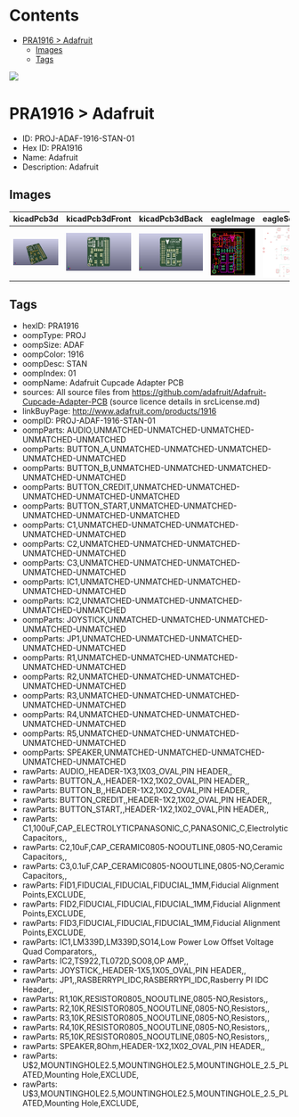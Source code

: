 



Contents
========

* [PRA1916 > Adafruit](#pra1916--adafruit)
	* [Images](#images)
	* [Tags](#tags)
  
![][im]
# PRA1916 > Adafruit

- ID: PROJ-ADAF-1916-STAN-01
- Hex ID: PRA1916
- Name: Adafruit
- Description: Adafruit

## Images
  
  

|kicadPcb3d|kicadPcb3dFront|kicadPcb3dBack|eagleImage|eagleSchemImage|
| :---: | :---: | :---: | :---: | :---: |
|[![kicadPcb3d](kicadPcb3d_140.png)](kicadPcb3d.png)|[![kicadPcb3dFront](kicadPcb3dFront_140.png)](kicadPcb3dFront.png)|[![kicadPcb3dBack](kicadPcb3dBack_140.png)](kicadPcb3dBack.png)|[![eagleImage](eagleImage_140.png)](eagleImage.png)|[![eagleSchemImage](eagleSchemImage_140.png)](eagleSchemImage.png)|

## Tags

- hexID: PRA1916
- oompType: PROJ
- oompSize: ADAF
- oompColor: 1916
- oompDesc: STAN
- oompIndex: 01
- oompName: Adafruit Cupcade Adapter PCB
- sources: All source files from https://github.com/adafruit/Adafruit-Cupcade-Adapter-PCB (source licence details in srcLicense.md)
- linkBuyPage: http://www.adafruit.com/products/1916
- oompID: PROJ-ADAF-1916-STAN-01
- oompParts: AUDIO,UNMATCHED-UNMATCHED-UNMATCHED-UNMATCHED-UNMATCHED
- oompParts: BUTTON_A,UNMATCHED-UNMATCHED-UNMATCHED-UNMATCHED-UNMATCHED
- oompParts: BUTTON_B,UNMATCHED-UNMATCHED-UNMATCHED-UNMATCHED-UNMATCHED
- oompParts: BUTTON_CREDIT,UNMATCHED-UNMATCHED-UNMATCHED-UNMATCHED-UNMATCHED
- oompParts: BUTTON_START,UNMATCHED-UNMATCHED-UNMATCHED-UNMATCHED-UNMATCHED
- oompParts: C1,UNMATCHED-UNMATCHED-UNMATCHED-UNMATCHED-UNMATCHED
- oompParts: C2,UNMATCHED-UNMATCHED-UNMATCHED-UNMATCHED-UNMATCHED
- oompParts: C3,UNMATCHED-UNMATCHED-UNMATCHED-UNMATCHED-UNMATCHED
- oompParts: IC1,UNMATCHED-UNMATCHED-UNMATCHED-UNMATCHED-UNMATCHED
- oompParts: IC2,UNMATCHED-UNMATCHED-UNMATCHED-UNMATCHED-UNMATCHED
- oompParts: JOYSTICK,UNMATCHED-UNMATCHED-UNMATCHED-UNMATCHED-UNMATCHED
- oompParts: JP1,UNMATCHED-UNMATCHED-UNMATCHED-UNMATCHED-UNMATCHED
- oompParts: R1,UNMATCHED-UNMATCHED-UNMATCHED-UNMATCHED-UNMATCHED
- oompParts: R2,UNMATCHED-UNMATCHED-UNMATCHED-UNMATCHED-UNMATCHED
- oompParts: R3,UNMATCHED-UNMATCHED-UNMATCHED-UNMATCHED-UNMATCHED
- oompParts: R4,UNMATCHED-UNMATCHED-UNMATCHED-UNMATCHED-UNMATCHED
- oompParts: R5,UNMATCHED-UNMATCHED-UNMATCHED-UNMATCHED-UNMATCHED
- oompParts: SPEAKER,UNMATCHED-UNMATCHED-UNMATCHED-UNMATCHED-UNMATCHED
- rawParts: AUDIO,,HEADER-1X3,1X03_OVAL,PIN HEADER,,
- rawParts: BUTTON_A,,HEADER-1X2,1X02_OVAL,PIN HEADER,,
- rawParts: BUTTON_B,,HEADER-1X2,1X02_OVAL,PIN HEADER,,
- rawParts: BUTTON_CREDIT,,HEADER-1X2,1X02_OVAL,PIN HEADER,,
- rawParts: BUTTON_START,,HEADER-1X2,1X02_OVAL,PIN HEADER,,
- rawParts: C1,100uF,CAP_ELECTROLYTICPANASONIC_C,PANASONIC_C,Electrolytic Capacitors,,
- rawParts: C2,10uF,CAP_CERAMIC0805-NOOUTLINE,0805-NO,Ceramic Capacitors,,
- rawParts: C3,0.1uF,CAP_CERAMIC0805-NOOUTLINE,0805-NO,Ceramic Capacitors,,
- rawParts: FID1,FIDUCIAL,FIDUCIAL,FIDUCIAL_1MM,Fiducial Alignment Points,EXCLUDE,
- rawParts: FID2,FIDUCIAL,FIDUCIAL,FIDUCIAL_1MM,Fiducial Alignment Points,EXCLUDE,
- rawParts: FID3,FIDUCIAL,FIDUCIAL,FIDUCIAL_1MM,Fiducial Alignment Points,EXCLUDE,
- rawParts: IC1,LM339D,LM339D,SO14,Low Power Low Offset Voltage Quad Comparators,,
- rawParts: IC2,TS922,TL072D,SO08,OP AMP,,
- rawParts: JOYSTICK,,HEADER-1X5,1X05_OVAL,PIN HEADER,,
- rawParts: JP1,,RASBERRYPI_IDC,RASBERRYPI_IDC,Rasberry PI IDC Header,,
- rawParts: R1,10K,RESISTOR0805_NOOUTLINE,0805-NO,Resistors,,
- rawParts: R2,10K,RESISTOR0805_NOOUTLINE,0805-NO,Resistors,,
- rawParts: R3,10K,RESISTOR0805_NOOUTLINE,0805-NO,Resistors,,
- rawParts: R4,10K,RESISTOR0805_NOOUTLINE,0805-NO,Resistors,,
- rawParts: R5,10K,RESISTOR0805_NOOUTLINE,0805-NO,Resistors,,
- rawParts: SPEAKER,8Ohm,HEADER-1X2,1X02_OVAL,PIN HEADER,,
- rawParts: U$2,MOUNTINGHOLE2.5,MOUNTINGHOLE2.5,MOUNTINGHOLE_2.5_PLATED,Mounting Hole,EXCLUDE,
- rawParts: U$3,MOUNTINGHOLE2.5,MOUNTINGHOLE2.5,MOUNTINGHOLE_2.5_PLATED,Mounting Hole,EXCLUDE,



[im]: kicadPcb3d_450.png

